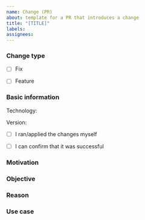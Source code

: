 ```yaml
---
name: Change (PR)
about: template for a PR that introduces a change 
title: "[TITLE]"
labels: 
assignees:
---
```


<!-- In case this addressed an existing issue 
Fixes ${ISSUE_URL}
-->

### Change type

<!-- choose the kind of change this PR introduces -->

* [ ] Fix
* [ ] Feature


### Basic information 

Technology: <!-- Ansible, Kubernetes, Helm, Terraform -->

Version: <!-- Version of the technologies you just referred to -->

* [ ] I ran/applied the changes myself
* [ ] I can confirm that it was successful


### Motivation

<!--
What is the motivation for introducing this change?
Which scenario(s) is/are addressed by the change?
What problem does the change try to solve? 
-->


### Objective

<!--
What kind behaviour does it change, add, or remove?
How did it behave before? How does it behave now? 
-->


### Reason

<!--
How did you fix the issue?
Why did you solve it this way? 
-->


### Use case

<!--
How is the change used? maybe share some example code.
Does the change introduce any incompatibility?
-->

